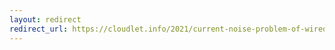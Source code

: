 ```yaml
---
layout: redirect
redirect_url: https://cloudlet.info/2021/current-noise-problem-of-wired-noise-cancelling-earplugs
---
```


